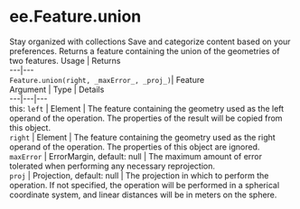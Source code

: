  
#  ee.Feature.union
Stay organized with collections  Save and categorize content based on your preferences. 
Returns a feature containing the union of the geometries of two features. Usage | Returns  
---|---  
`Feature.union(right, _maxError_, _proj_)`|  Feature  
Argument | Type | Details  
---|---|---  
this: `left` | Element | The feature containing the geometry used as the left operand of the operation. The properties of the result will be copied from this object.  
`right` | Element | The feature containing the geometry used as the right operand of the operation. The properties of this object are ignored.  
`maxError` | ErrorMargin, default: null | The maximum amount of error tolerated when performing any necessary reprojection.  
`proj` | Projection, default: null | The projection in which to perform the operation. If not specified, the operation will be performed in a spherical coordinate system, and linear distances will be in meters on the sphere.  
